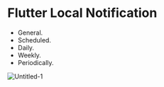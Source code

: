 # Flutter Local Notification

 - General.
 - Scheduled.
 - Daily.
 - Weekly.
 - Periodically.



![Untitled-1](https://user-images.githubusercontent.com/22419021/76150569-07e3f500-60d2-11ea-9432-bc39647ccf6b.png)
